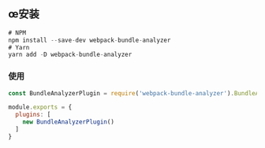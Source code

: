 ## œ安装

```javascript
# NPM
npm install --save-dev webpack-bundle-analyzer
# Yarn
yarn add -D webpack-bundle-analyzer
```



### 使用

```javascript
const BundleAnalyzerPlugin = require('webpack-bundle-analyzer').BundleAnalyzerPlugin;

module.exports = {
  plugins: [
    new BundleAnalyzerPlugin()
  ]
}
```

